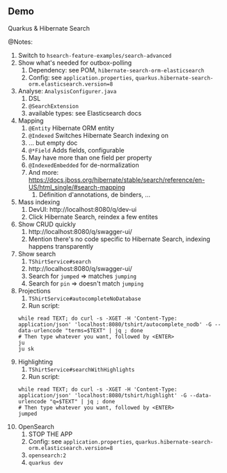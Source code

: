 ## Demo

Quarkus & Hibernate Search

@Notes:

1. Switch to `hsearch-feature-examples/search-advanced`
2. Show what's needed for outbox-polling
   1. Dependency: see POM, `hibernate-search-orm-elasticsearch`
   2. Config: see `application.properties`, `quarkus.hibernate-search-orm.elasticsearch.version=8`
3. Analyse: `AnalysisConfigurer.java`
   1. DSL
   2. `@SearchExtension`
   3. available types: see Elasticsearch docs
4. Mapping
   1. `@Entity` Hibernate ORM entity
   2. `@Indexed` Switches Hibernate Search indexing on
   3. ... but empty doc
   4. `@*Field` Adds fields, configurable
   5. May have more than one field per property
   6. `@IndexedEmbedded` for de-normalization
   7. And more: https://docs.jboss.org/hibernate/stable/search/reference/en-US/html_single/#search-mapping
      1. Définition d'annotations, de binders, ...
5. Mass indexing
   1. DevUI: http://localhost:8080/q/dev-ui
   2. Click Hibernate Search, reindex a few entites
6. Show CRUD quickly
   1. http://localhost:8080/q/swagger-ui/
   2. Mention there's no code specific to Hibernate Search, indexing happens transparently 
7. Show search
   1. `TShirtService#search`
   2. http://localhost:8080/q/swagger-ui/
   3. Search for `jumped` => matches `jumping`
   4. Search for `pin` => doesn't match `jumping`
8. Projections
   1. `TShirtService#autocompleteNoDatabase`
   2. Run script:
   ```shell script
   while read TEXT; do curl -s -XGET -H 'Content-Type: application/json' 'localhost:8080/tshirt/autocomplete_nodb' -G --data-urlencode "terms=$TEXT" | jq ; done
   # Then type whatever you want, followed by <ENTER>
   ju
   ju sk
   ```
9. Highlighting
   1. `TShirtService#searchWithHighlights`
   2. Run script:
   ```shell script
   while read TEXT; do curl -s -XGET -H 'Content-Type: application/json' 'localhost:8080/tshirt/highlight' -G --data-urlencode "q=$TEXT" | jq ; done
   # Then type whatever you want, followed by <ENTER>
   jumped
   ```
10. OpenSearch
    1. STOP THE APP
    2. Config: see `application.properties`, `quarkus.hibernate-search-orm.elasticsearch.version=8`
    3. `opensearch:2`
    4. `quarkus dev`
